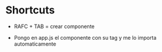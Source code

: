 # Shortcuts 

* RAFC + TAB = crear componente

* Pongo en app.js el componente con su tag y me lo importa automaticamente